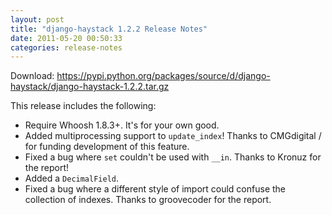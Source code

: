 ```yaml
---
layout: post
title: "django-haystack 1.2.2 Release Notes"
date: 2011-05-20 00:50:33
categories: release-notes
---
```


Download: <https://pypi.python.org/packages/source/d/django-haystack/django-haystack-1.2.2.tar.gz>

This release includes the following:

* Require Whoosh 1.8.3+. It's for your own good.
* Added multiprocessing support to ``update_index``! Thanks to CMGdigital / for funding development of this feature.
* Fixed a bug where ``set`` couldn't be used with ``__in``. Thanks to Kronuz for the report!
* Added a ``DecimalField``.
* Fixed a bug where a different style of import could confuse the collection of indexes. Thanks to groovecoder for the report.
